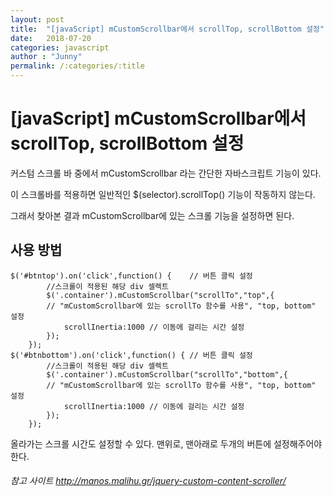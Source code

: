 ```yaml
---
layout: post
title:  "[javaScript] mCustomScrollbar에서 scrollTop, scrollBottom 설정"
date:   2018-07-20
categories: javascript
author : "Junny"
permalink: /:categories/:title
---
```

# [javaScript] mCustomScrollbar에서 scrollTop, scrollBottom 설정

커스텀 스크롤 바 중에서 mCustomScrollbar 라는 간단한 자바스크립트 기능이 있다.

이 스크롤바를 적용하면 일반적인 $(selector).scrollTop() 기능이 작동하지 않는다.

그래서 찾아본 결과 mCustomScrollbar에 있는 스크롤 기능을 설정하면 된다.

## 사용 방법
~~~
$('#btntop').on('click',function() {	// 버튼 클릭 설정
		//스크롤이 적용된 해당 div 셀렉트
		$('.container').mCustomScrollbar("scrollTo","top",{  
		// "mCustomScrollbar에 있는 scrollTo 함수를 사용", "top, bottom" 설정
		    scrollInertia:1000 // 이동에 걸리는 시간 설정
		});
	});
$('#btnbottom').on('click',function() {	// 버튼 클릭 설정
		//스크롤이 적용된 해당 div 셀렉트
		$('.container').mCustomScrollbar("scrollTo","bottom",{  
		// "mCustomScrollbar에 있는 scrollTo 함수를 사용", "top, bottom" 설정
		    scrollInertia:1000 // 이동에 걸리는 시간 설정
		});
	});
~~~
올라가는 스크롤 시간도 설정할 수 있다. 맨위로, 맨아래로 두개의 버튼에 설정해주어야한다.

###### 참고 사이트 <a href="http://manos.malihu.gr/jquery-custom-content-scroller/">http://manos.malihu.gr/jquery-custom-content-scroller/</a>